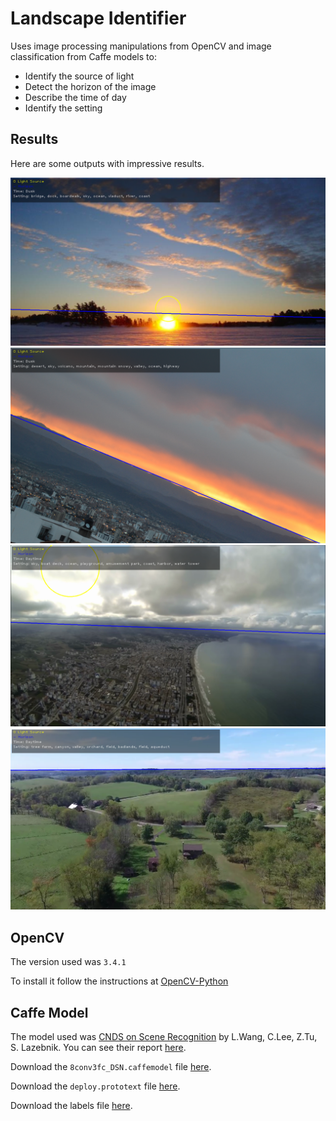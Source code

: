 # Landscape Identifier

Uses image processing manipulations from OpenCV and image classification from Caffe models to:
- Identify the source of light
- Detect the horizon of the image
- Describe the time of day
- Identify the setting

## Results

Here are some outputs with impressive results.

![Image 1](img/out/image2.png)
![Image 2](img/out/image5.png)
![Image 3](img/out/image9.png)
![Image 4](img/out/image17.png)

## OpenCV

The version used was `3.4.1` 

To install it follow the instructions at [OpenCV-Python](https://pypi.org/project/opencv-python/)

## Caffe Model
The model used was [CNDS on Scene Recognition](https://github.com/BVLC/caffe/wiki/Model-Zoo#places_cnds_models-on-scene-recognition) by L.Wang, C.Lee, Z.Tu, S. Lazebnik. You can see their report [here](http://arxiv.org/pdf/1505.02496.pdf).

Download the `8conv3fc_DSN.caffemodel` file [here](https://drive.google.com/file/d/0B_s0NuQ5DMW_SUZCOUV2amY3ZkU/view?usp=sharing).

Download the `deploy.prototext` file [here](https://raw.githubusercontent.com/lwwang/Places_CNDS_model/master/deploy.prototxt).

Download the labels file [here](http://places.csail.mit.edu/IndoorOutdoor_places205.csv).
